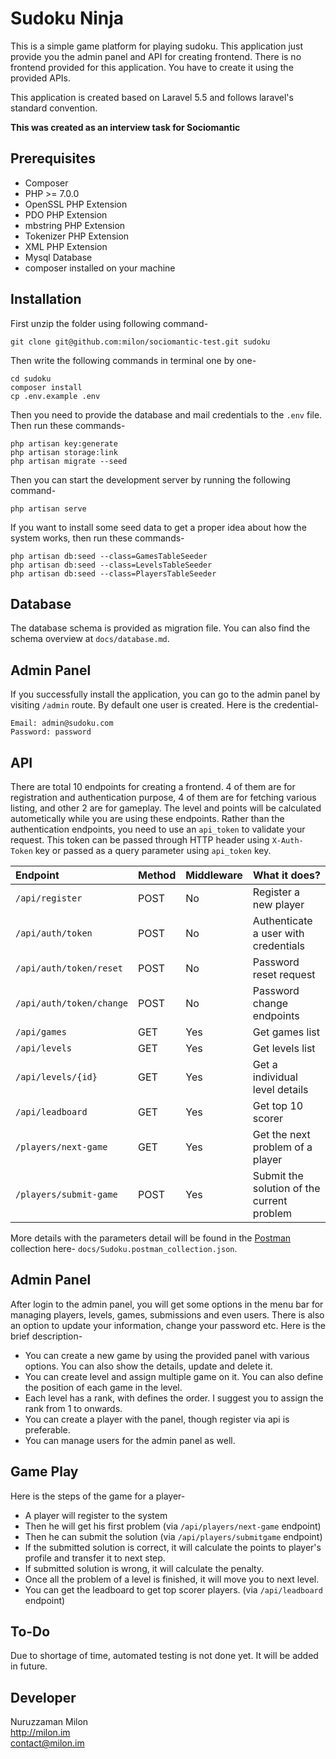 # Sudoku Ninja

This is a simple game platform for playing sudoku. This application just provide you the admin panel and API for creating frontend. There is no frontend provided for this application. You have to create it using the provided APIs.

This application is created based on Laravel 5.5 and follows laravel's standard convention.

**This was created as an interview task for Sociomantic**

## Prerequisites

- Composer
- PHP >= 7.0.0
- OpenSSL PHP Extension
- PDO PHP Extension
- mbstring PHP Extension
- Tokenizer PHP Extension
- XML PHP Extension
- Mysql Database
- composer installed on your machine

## Installation

First unzip the folder using following command-

```
git clone git@github.com:milon/sociomantic-test.git sudoku
```

Then write the following commands in terminal one by one-

```
cd sudoku
composer install
cp .env.example .env
```

Then you need to provide the database and mail credentials to the `.env` file. Then run these commands-

```
php artisan key:generate
php artisan storage:link
php artisan migrate --seed
```

Then you can start the development server by running the following command-

```
php artisan serve
```

If you want to install some seed data to get a proper idea about how the system works, then run these commands-

```
php artisan db:seed --class=GamesTableSeeder
php artisan db:seed --class=LevelsTableSeeder
php artisan db:seed --class=PlayersTableSeeder
```

## Database

The database schema is provided as migration file. You can also find the schema overview at `docs/database.md`.

## Admin Panel

If you successfully install the application, you can go to the admin panel by visiting `/admin` route. By default one user is created. Here is the credential-

```
Email: admin@sudoku.com
Password: password
```

## API

There are total 10 endpoints for creating a frontend. 4 of them are for registration and authentication purpose, 4 of them are for fetching various listing, and other 2 are for gameplay. The level and points will be calculated autometically while you are using these endpoints. Rather than the authentication endpoints, you need to use an `api_token` to validate your request. This token can be passed through HTTP header using `X-Auth-Token` key or passed as a query parameter using `api_token` key.

Endpoint                 | Method | Middleware | What it does?
:----------------------- | :----- | ---------- | ------------------------------------------
`/api/register`          | POST   | No         | Register a new player
`/api/auth/token`        | POST   | No         | Authenticate a user with credentials
`/api/auth/token/reset`  | POST   | No         | Password reset request
`/api/auth/token/change` | POST   | No         | Password change endpoints
`/api/games`             | GET    | Yes        | Get games list
`/api/levels`            | GET    | Yes        | Get levels list
`/api/levels/{id}`       | GET    | Yes        | Get a individual level details
`/api/leadboard`         | GET    | Yes        | Get top 10 scorer
`/players/next-game`     | GET    | Yes        | Get the next problem of a player
`/players/submit-game`   | POST   | Yes        | Submit the solution of the current problem

More details with the parameters detail will be found in the [Postman](https://www.getpostman.com/) collection here- `docs/Sudoku.postman_collection.json`.

## Admin Panel

After login to the admin panel, you will get some options in the menu bar for managing players, levels, games, submissions and even users. There is also an option to update your information, change your password etc. Here is the brief description-

- You can create a new game by using the provided panel with various options. You can also show the details, update and delete it.
- You can create level and assign multiple game on it. You can also define the position of each game in the level.
- Each level has a rank, with defines the order. I suggest you to assign the rank from 1 to onwards.
- You can create a player with the panel, though register via api is preferable.
- You can manage users for the admin panel as well.

## Game Play

Here is the steps of the game for a player-

- A player will register to the system
- Then he will get his first problem (via `/api/players/next-game` endpoint)
- Then he can submit the solution (via `/api/players/submitgame` endpoint)
- If the submitted solution is correct, it will calculate the points to player's profile and transfer it to next step.
- If submitted solution is wrong, it will calculate the penalty.
- Once all the problem of a level is finished, it will move you to next level.
- You can get the leadboard to get top scorer players. (via `/api/leadboard` endpoint)

## To-Do

Due to shortage of time, automated testing is not done yet. It will be added in future.

## Developer

Nuruzzaman Milon<br>
<http://milon.im><br>
contact@milon.im
